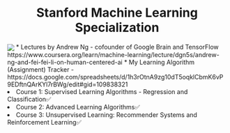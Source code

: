 <h1 align="center">
  Stanford Machine Learning Specialization
</h1>
<img src="https://i.postimg.cc/3Jrk9k3k/Image-6-20-23-at-7-27-AM.jpg" align="center"> </img>
* Lectures by Andrew Ng - cofounder of Google Brain and TensorFlow https://www.coursera.org/learn/machine-learning/lecture/dgn5s/andrew-ng-and-fei-fei-li-on-human-centered-ai
* My Learning Algorithm (Assignment) Tracker - https://docs.google.com/spreadsheets/d/1h3rOtnA9zg10dT5oqklCbmK6vP9EDftnQArKYl7rBWg/edit#gid=109838321
<li> Course 1: Supervised Learning Algorithms - Regression and Classification✅</li>
<li> Course 2: Advanced Learning Algorithms✅</li>
<li> Course 3: Unsupervised Learning: Recommender Systems and Reinforcement Learning✅</li>
